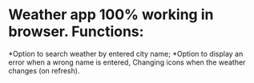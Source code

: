 # Weather app 100% working in browser. Functions:
*Option to search weather by entered city name;
*Option to display an error when a wrong name is entered,
Changing icons when the weather changes (on refresh).

